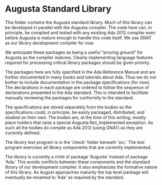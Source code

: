 
Augusta Standard Library
========================

This folder contains the Augusta standard library. Much of this library can be developed in
parallel with the Augusta compiler. The code here can, in principle, be compiled and tested with
any existing Ada 2012 compiler even before Augusta is mature enough to handle this code itself.
We use GNAT as our library development compiler for now.

We anticipate these packages as being a useful "proving ground" for Augusta as the compiler
matures. Clearly implementing language features required for processing critical library
packages should be given priority.

The packages here are fully specified in the Ada Reference Manual and are further documented in
many books and tutorials about Ada. Thus we do not bother to include documentation in the
package specifications (for now). The declarations in each package are ordered to follow the
sequence of declarations presented in the Ada standard. This is intended to facilitate manually
reviewing the packages for conformity to the standard.

The specifications are stored separately from the bodies so the specifications could, in
principle, be easily packaged, distributed, and studied on their own. The bodies are, at the
time of this writing, mostly place holders that raise a special Augusta.Not_Implemented
exception. As such all the bodies do compile as Ada 2012 (using GNAT) as they are currently
defined.

The library test program is in the 'check' folder beneath 'src.' The test program exercises all
library components that are currently implemented.

The library is currently a child of package 'Augusta' instead of package 'Ada.' This avoids
conflicts between these components and the standard library of our development compiler. It also
emphasizes the formative nature of this library. As August approaches maturity the top level
package will eventually be renamed to 'Ada' as required by the standard.
